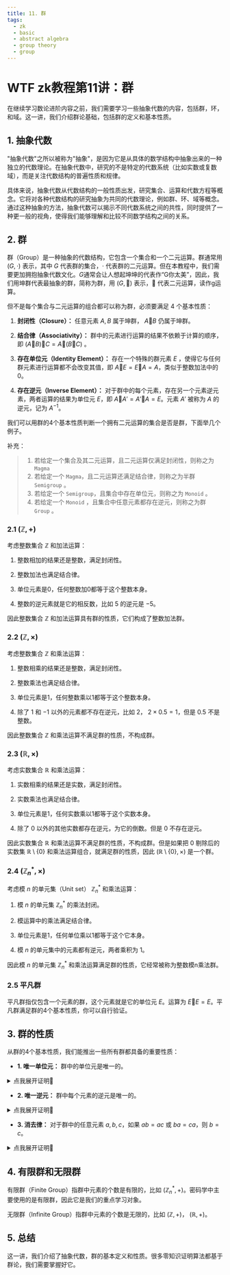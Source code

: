 ```yaml
---
title: 11. 群
tags:
  - zk
  - basic
  - abstract algebra
  - group theory
  - group
---
```


# WTF zk教程第11讲：群

在继续学习数论进阶内容之前，我们需要学习一些抽象代数的内容，包括群，环，和域。这一讲，我们介绍群论基础，包括群的定义和基本性质。

## 1. 抽象代数

"抽象代数"之所以被称为"抽象"，是因为它是从具体的数学结构中抽象出来的一种独立的代数理论。在抽象代数中，研究的不是特定的代数系统（比如实数或复数域），而是关注代数结构的普遍性质和规律。

具体来说，抽象代数从代数结构的一般性质出发，研究集合、运算和代数方程等概念。它将对各种代数结构的研究抽象为共同的代数理论，例如群、环、域等概念。通过这种抽象的方法，抽象代数可以揭示不同代数系统之间的共性，同时提供了一种更一般的视角，使得我们能够理解和比较不同数学结构之间的关系。

## 2. 群

群（Group）是一种抽象的代数结构，它包含一个集合和一个二元运算。群通常用 $(G, \cdot)$ 表示，其中 $G$ 代表群的集合，<span>$\cdot$</span> 代表群的二元运算。但在本教程中，我们需要更加拥抱抽象代数文化。<span>$G$</span>通常会让人想起坤坤的代表作“G你太美”，因此，我们用坤群代表最抽象的群，简称为群，用 $(G, 🐔)$ 表示，🐔 代表二元运算，读作g运算。

但不是每个集合与二元运算的组合都可以称为群，必须要满足 $4$ 个基本性质：

1. **封闭性（Closure）：** 任意元素 $A,B$ 属于坤群， $A🐔B$ 仍属于坤群。

2. **结合律（Associativity）：** 群中的元素进行运算的结果不依赖于计算的顺序，即 $(A🐔B)🐔C =A🐔(B🐔C)$ 。

3. **存在单位元（Identity Element）：** 存在一个特殊的群元素 $E$ ，使得它与任何群元素进行运算都不会改变其值，即 $A🐔E=E🐔A=A$，类似于整数加法中的 $0$。

4. **存在逆元（Inverse Element）：** 对于群中的每个元素，存在另一个元素逆元素，两者运算的结果为单位元 $E$，即 $A🐔A'=A'🐔A=E$。元素 $A'$ 被称为 $A$ 的逆元，记为 $A^{-1}$。

我们可以用群的4个基本性质判断一个拥有二元运算的集合是否是群，下面举几个例子。

补充：
> 1. 若给定一个集合及其二元运算，且二元运算仅满足封闭性，则称之为 `Magma`
> 2. 若给定一个 `Magma`，且二元运算还满足结合律，则称之为半群 `Semigroup` 。
> 3. 若给定一个 `Semigroup`，且集合中存在单位元，则称之为 `Monoid` 。
> 4. 若给定一个 `Monoid` ，且集合中任意元素都存在逆元，则称之为群 `Group` 。

### 2.1 $(\mathbb{Z}, +)$

考虑整数集合 $\mathbb{Z}$ 和加法运算：

1. 整数相加的结果还是整数，满足封闭性。

2. 整数加法也满足结合律。

3. 单位元素是0，任何整数加0都等于这个整数本身。

4. 整数的逆元素就是它的相反数，比如 $5$ 的逆元是 $-5$。

因此整数集合 $\mathbb{Z}$ 和加法运算具有群的性质，它们构成了整数加法群。

### 2.2 $(\mathbb{Z}, \times)$

考虑整数集合 $\mathbb{Z}$ 和乘法运算：

1. 整数相乘的结果还是整数，满足封闭性。

2. 整数乘法也满足结合律。

3. 单位元素是1，任何整数乘以1都等于这个整数本身。

4. 除了 $1$ 和 $-1$ 以外的元素都不存在逆元，比如 $2$， $2 \times 0.5 = 1$，但是 $0.5$ 不是整数。

因此整数集合 $\mathbb{Z}$ 和乘法运算不满足群的性质，不构成群。

### 2.3 $(\mathbb{R}, \times)$

考虑实数集合 $\mathbb{R}$ 和乘法运算：

1. 实数相乘的结果还是实数，满足封闭性。

2. 实数乘法也满足结合律。

3. 单位元素是1，任何实数乘以1都等于这个实数本身。

4. 除了 $0$ 以外的其他实数都存在逆元，为它的倒数。但是 $0$ 不存在逆元。

因此实数集合 $\mathbb{R}$ 和乘法运算不满足群的性质，不构成群。但是如果把 $0$ 剔除后的实数集 $\mathbb{R} \setminus \{0\}$ 和乘法运算组合，就满足群的性质，因此 $(\mathbb{R}\setminus \{0\}, \times)$ 是一个群。

### 2.4 $(\mathbb{Z}_n^*, \times)$

考虑模 $n$ 的单元集（Unit set） $\mathbb{Z}_n^*$ 和乘法运算：

1. 模 $n$ 的单元集 $\mathbb{Z}_n^*$ 的乘法封闭。

2. 模运算中的乘法满足结合律。

3. 单位元素是1，任何单位乘以1都等于这个它本身。

4. 模 $n$ 的单元集中的元素都有逆元，两者乘积为 $1$。

因此模 $n$ 的单元集 $\mathbb{Z}_n^*$ 和乘法运算满足群的性质，它经常被称为整数模n乘法群。

### 2.5 平凡群

平凡群指仅包含一个元素的群，这个元素就是它的单位元 $E$。运算为 $E🐔E=E$。平凡群满足群的4个基本性质，你可以自行验证。

## 3. 群的性质

从群的4个基本性质，我们能推出一些所有群都具备的重要性质：

- **1. 唯一单位元：** 群中的单位元是唯一的。

<details><summary>点我展开证明👀</summary>

我们用反证法。首先，假设群 $(G, 🐔)$ 有两个单位元 $E$ 和 $E'$。根据单位元定义，单位元乘以任何数都等于它本身，也就是 $E🐔E'=E=E'$ （可以理解为 $E$ 右🐔单位元 $E'$ 等于 $E$，同时可以理解为 $E'$ 左🐔单位元 $E$ 等于 $E‘$），也就是 $E=E'$，推出矛盾。因此群中的单位元是唯一的。

证毕。

</details>

- **2. 唯一逆元：** 群中每个元素的逆元是唯一的。

<details><summary>点我展开证明👀</summary>

我们是用反证法。假设群 $(G, 🐔)$ 的存在一个元素 $A$ 有两个不相等的逆元素 $B$ 和 $C$，即 $A🐔B=E$ 且 $A🐔C=E$。我们在 $A🐔B=E$ 同时🐔 $C$，有 $C🐔A🐔B=E🐔C$。由于 $C🐔A=E$，原式可以化简为 $E🐔B=E🐔C$。根据单位元定义，任何数🐔单位元都等于它本身，因此有 $B=C$，推出矛盾。因此群中每个元素的逆元是唯一的。

证毕。

</details>

- **3. 消去律：** 对于群中的任意元素 $a, b, c$，如果 $ab = ac$ 或 $ba = ca$，则 $b = c$。

<details><summary>点我展开证明👀</summary>

我们可以在 $ab = ac$ 两边左侧同时乘以 $a$ 的逆元，就能得到 $b=c$。

$ba = ca$ 同理，在右侧同时乘以 $a$ 的逆元，能得到 $b=c$。

证毕。
 
</details>

## 4. 有限群和无限群

有限群（Finite Group）指群中元素的个数是有限的，比如 $(\mathbb{Z}_n^*, +)$。密码学中主要使用的是有限群，因此它是我们的重点学习对象。

无限群（Infinite Group）指群中元素的个数是无限的，比如 $(\mathbb{Z}, +)$， $(\mathbb{R},+)$。

## 5. 总结

这一讲，我们介绍了抽象代数，群的基本定义和性质。很多零知识证明算法都基于群论，我们需要掌握好它。
